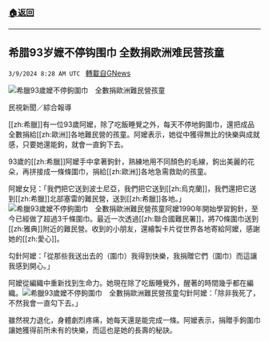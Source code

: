 ###  [:house:返回](README.md)
---


## 希腊93岁嬷不停钩围巾 全数捐欧洲难民营孩童
`3/9/2024 8:28 AM UTC ` [轉載自GNews](https://gnews.org/articles/2379445)

![希臘93歲嬤不停鉤圍巾　全數捐歐洲難民營孩童](https://cdn.ftvnews.com.tw/manasystem/FileData/News/582817f0-c30a-42c8-8a50-59940e10e7f6.jpg "希臘93歲嬤不停鉤圍巾　全數捐歐洲難民營孩童")

民視新聞／綜合報導

[[zh:希臘]]有一位93歲阿嬤，除了吃飯睡覺之外，每天不停地鉤圍巾，還把成品全數捐給[[zh:歐洲]]各地難民營的孩童。阿嬤表示，她從中獲得無比的快樂與成就感，只要她還能鉤，就會一直鉤下去。

93歲的[[zh:希臘]]阿嬤手中拿著鉤針，熟練地用不同顏色的毛線，鉤出美麗的花朵，再拼接成一條條圍巾，捐給[[zh:歐洲]]各地急需救助的孩童。

阿嬤女兒：「我們把它送到波士尼亞，我們把它送到[[zh:烏克蘭]]，我們還把它送到[[zh:希臘]]北部塞雷的難民營，送到[[zh:希臘]]各地。」![希臘93歲嬤不停鉤圍巾　全數捐歐洲難民營孩童](https://cdn.ftvnews.com.tw/summernotefiles/News/27fdd160-cdf8-4f81-92d2-05603449bf81.jpg "希臘93歲嬤不停鉤圍巾　全數捐歐洲難民營孩童")阿嬤1990年開始學習鉤針，至今已經做了超過3千條圍巾。最近一次透過[[zh:聯合國難民署]]，將70條圍巾送到[[zh:雅典]]附近的難民營。收到的小朋友，還繪製卡片從世界各地寄給阿嬤，感謝她的[[zh:愛心]]。

勾針阿嬤：「從那些我送出去的（圍巾）我得到快樂，我捐贈它們（圍巾）而這讓我感到開心。」

阿嬤從編織中重新找到生命力。她現在除了吃飯睡覺外，醒著的時間幾乎都在編織。![希臘93歲嬤不停鉤圍巾　全數捐歐洲難民營孩童](https://cdn.ftvnews.com.tw/summernotefiles/News/afdf16ee-38ae-4b10-aefe-0b69a577d22e.jpg "希臘93歲嬤不停鉤圍巾　全數捐歐洲難民營孩童")勾針阿嬤：「除非我死了，不然我會一直勾下去。」

雖然視力退化，身體劇烈疼痛，她每天還是能完成一條。阿嬤表示，捐贈手鉤圍巾讓她獲得前所未有的快樂，而這也是她的長壽的秘訣。
